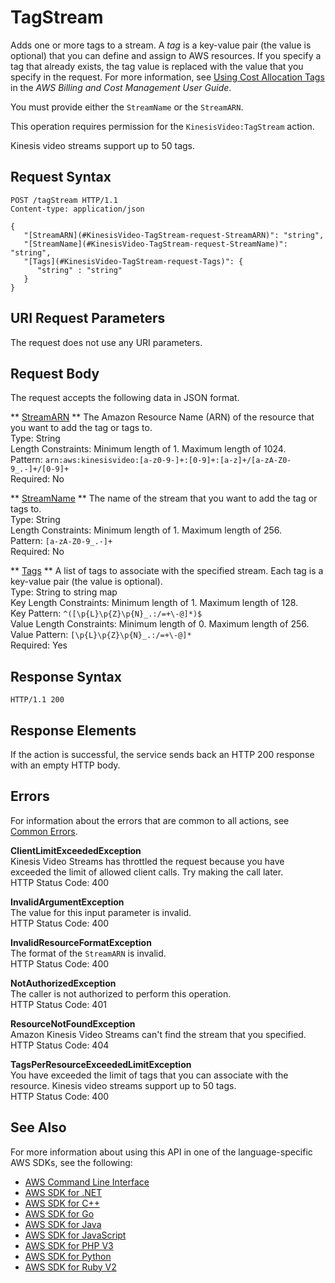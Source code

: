 # TagStream<a name="API_TagStream"></a>

Adds one or more tags to a stream\. A *tag* is a key\-value pair \(the value is optional\) that you can define and assign to AWS resources\. If you specify a tag that already exists, the tag value is replaced with the value that you specify in the request\. For more information, see [Using Cost Allocation Tags](https://docs.aws.amazon.com/awsaccountbilling/latest/aboutv2/cost-alloc-tags.html) in the *AWS Billing and Cost Management User Guide*\. 

You must provide either the `StreamName` or the `StreamARN`\.

This operation requires permission for the `KinesisVideo:TagStream` action\.

Kinesis video streams support up to 50 tags\.

## Request Syntax<a name="API_TagStream_RequestSyntax"></a>

```
POST /tagStream HTTP/1.1
Content-type: application/json

{
   "[StreamARN](#KinesisVideo-TagStream-request-StreamARN)": "string",
   "[StreamName](#KinesisVideo-TagStream-request-StreamName)": "string",
   "[Tags](#KinesisVideo-TagStream-request-Tags)": { 
      "string" : "string" 
   }
}
```

## URI Request Parameters<a name="API_TagStream_RequestParameters"></a>

The request does not use any URI parameters\.

## Request Body<a name="API_TagStream_RequestBody"></a>

The request accepts the following data in JSON format\.

 ** [StreamARN](#API_TagStream_RequestSyntax) **   <a name="KinesisVideo-TagStream-request-StreamARN"></a>
The Amazon Resource Name \(ARN\) of the resource that you want to add the tag or tags to\.  
Type: String  
Length Constraints: Minimum length of 1\. Maximum length of 1024\.  
Pattern: `arn:aws:kinesisvideo:[a-z0-9-]+:[0-9]+:[a-z]+/[a-zA-Z0-9_.-]+/[0-9]+`   
Required: No

 ** [StreamName](#API_TagStream_RequestSyntax) **   <a name="KinesisVideo-TagStream-request-StreamName"></a>
The name of the stream that you want to add the tag or tags to\.  
Type: String  
Length Constraints: Minimum length of 1\. Maximum length of 256\.  
Pattern: `[a-zA-Z0-9_.-]+`   
Required: No

 ** [Tags](#API_TagStream_RequestSyntax) **   <a name="KinesisVideo-TagStream-request-Tags"></a>
A list of tags to associate with the specified stream\. Each tag is a key\-value pair \(the value is optional\)\.  
Type: String to string map  
Key Length Constraints: Minimum length of 1\. Maximum length of 128\.  
Key Pattern: `^([\p{L}\p{Z}\p{N}_.:/=+\-@]*)$`   
Value Length Constraints: Minimum length of 0\. Maximum length of 256\.  
Value Pattern: `[\p{L}\p{Z}\p{N}_.:/=+\-@]*`   
Required: Yes

## Response Syntax<a name="API_TagStream_ResponseSyntax"></a>

```
HTTP/1.1 200
```

## Response Elements<a name="API_TagStream_ResponseElements"></a>

If the action is successful, the service sends back an HTTP 200 response with an empty HTTP body\.

## Errors<a name="API_TagStream_Errors"></a>

For information about the errors that are common to all actions, see [Common Errors](CommonErrors.md)\.

 **ClientLimitExceededException**   
Kinesis Video Streams has throttled the request because you have exceeded the limit of allowed client calls\. Try making the call later\.  
HTTP Status Code: 400

 **InvalidArgumentException**   
The value for this input parameter is invalid\.  
HTTP Status Code: 400

 **InvalidResourceFormatException**   
The format of the `StreamARN` is invalid\.  
HTTP Status Code: 400

 **NotAuthorizedException**   
The caller is not authorized to perform this operation\.  
HTTP Status Code: 401

 **ResourceNotFoundException**   
Amazon Kinesis Video Streams can't find the stream that you specified\.  
HTTP Status Code: 404

 **TagsPerResourceExceededLimitException**   
You have exceeded the limit of tags that you can associate with the resource\. Kinesis video streams support up to 50 tags\.   
HTTP Status Code: 400

## See Also<a name="API_TagStream_SeeAlso"></a>

For more information about using this API in one of the language\-specific AWS SDKs, see the following:
+  [AWS Command Line Interface](https://docs.aws.amazon.com/goto/aws-cli/kinesisvideo-2017-09-30/TagStream) 
+  [AWS SDK for \.NET](https://docs.aws.amazon.com/goto/DotNetSDKV3/kinesisvideo-2017-09-30/TagStream) 
+  [AWS SDK for C\+\+](https://docs.aws.amazon.com/goto/SdkForCpp/kinesisvideo-2017-09-30/TagStream) 
+  [AWS SDK for Go](https://docs.aws.amazon.com/goto/SdkForGoV1/kinesisvideo-2017-09-30/TagStream) 
+  [AWS SDK for Java](https://docs.aws.amazon.com/goto/SdkForJava/kinesisvideo-2017-09-30/TagStream) 
+  [AWS SDK for JavaScript](https://docs.aws.amazon.com/goto/AWSJavaScriptSDK/kinesisvideo-2017-09-30/TagStream) 
+  [AWS SDK for PHP V3](https://docs.aws.amazon.com/goto/SdkForPHPV3/kinesisvideo-2017-09-30/TagStream) 
+  [AWS SDK for Python](https://docs.aws.amazon.com/goto/boto3/kinesisvideo-2017-09-30/TagStream) 
+  [AWS SDK for Ruby V2](https://docs.aws.amazon.com/goto/SdkForRubyV2/kinesisvideo-2017-09-30/TagStream) 